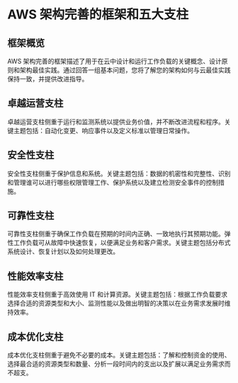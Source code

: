 # AWS 架构完善的框架和五大支柱

## 框架概览
AWS 架构完善的框架描述了用于在云中设计和运行工作负载的关键概念、设计原则和架构最佳实践。通过回答一组基本问题，您将了解您的架构如何与云最佳实践保持一致，并提供改进指导。

## 卓越运营支柱
卓越运营支柱侧重于运行和监测系统以提供业务价值，并不断改进流程和程序。关键主题包括：自动化变更、响应事件以及定义标准以管理日常操作。

## 安全性支柱
安全性支柱侧重于保护信息和系统。关键主题包括：数据的机密性和完整性、识别和管理谁可以进行哪些权限管理工作、保护系统以及建立检测安全事件的控制措施。

## 可靠性支柱
可靠性支柱侧重于确保工作负载在预期的时间内正确、一致地执行其预期功能。弹性工作负载可从故障中快速恢复，以便满足业务和客户需求。关键主题包括分布式系统设计、恢复计划以及如何处理更改。

## 性能效率支柱
性能效率支柱侧重于高效使用 IT 和计算资源。关键主题包括：根据工作负载要求选择合适的资源类型和大小、监测性能以及做出明智的决策以在业务需求发展时维持效率。

## 成本优化支柱
成本优化支柱侧重于避免不必要的成本。关键主题包括：了解和控制资金的使用、选择最合适的资源类型和数量、分析一段时间内的支出以及扩展以满足业务需求而不超支。
